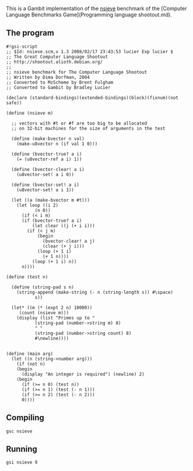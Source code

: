 This is a Gambit implementation of the
[nsieve](http://shootout.alioth.debian.org/gp4sandbox/benchmark.php?test=nsieve&lang=all)
benchmark of the [Computer Language Benchmarks
Game](Programming language shootout.md).

## The program

    #!gsi-script
    ;; $Id: nsieve.scm,v 1.3 2008/02/17 23:43:53 lucier Exp lucier $
    ;; The Great Computer Language Shootout
    ;; http://shootout.alioth.debian.org/
    ;;
    ;; nsieve benchmark for The Computer Language Shootout
    ;; Written by Dima Dorfman, 2004
    ;; Converted to MzScheme by Brent Fulgham
    ;; Converted to Gambit by Bradley Lucier
    
    (declare (standard-bindings)(extended-bindings)(block)(fixnum)(not safe))
    
    (define (nsieve m)
    
      ;; vectors with #t or #f are too big to be allocated
      ;; on 32-bit machines for the size of arguments in the test
      
      (define (make-bvector n val)
        (make-u8vector n (if val 1 0)))
      
      (define (bvector-true? a i)
        (= (u8vector-ref a i) 1))
      
      (define (bvector-clear! a i)
        (u8vector-set! a i 0))
      
      (define (bvector-set! a i)
        (u8vector-set! a i 1))
      
      (let ((a (make-bvector m #t)))
        (let loop ((i 2)
               (n 0))
          (if (< i m)
          (if (bvector-true? a i)
              (let clear ((j (+ i i)))
            (if (< j m)
                (begin
                  (bvector-clear! a j)
                  (clear (+ j i)))
                (loop (+ 1 i)
                  (+ 1 n))))
              (loop (+ 1 i) n))
          n))))
    
    (define (test n)
      
      (define (string-pad s n)
        (string-append (make-string (- n (string-length s)) #\space)
               s))
      
      (let* ((m (* (expt 2 n) 10000))
         (count (nsieve m)))
        (display (list "Primes up to "
               (string-pad (number->string m) 8)
               " "
               (string-pad (number->string count) 8)
               #\newline))))
    
    
    (define (main arg)
      (let ((n (string->number arg)))
        (if (not n)
        (begin
          (display "An integer is required") (newline) 2)
        (begin
          (if (>= n 0) (test n))
          (if (>= n 1) (test (- n 1)))
          (if (>= n 2) (test (- n 2)))
          0))))

## Compiling

    gsc nsieve

## Running

    gsi nsieve 9

